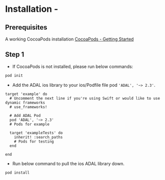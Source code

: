 # Installation -

## Prerequisites

A working CocoaPods installation [CocoaPods - Getting Started](https://guides.cocoapods.org/using/getting-started.html)

## Step 1

- If CocoaPods is not installed, please run below commands:

```bash
pod init
```

- Add the ADAL ios library to your ios/Podfile file pod `'ADAL', '~> 2.3'`.

```
target 'example' do
  # Uncomment the next line if you're using Swift or would like to use dynamic frameworks
  # use_frameworks!

  # Add ADAL Pod
  pod 'ADAL', '~> 2.3'
  # Pods for example

  target 'exampleTests' do
    inherit! :search_paths
    # Pods for testing
  end

end

```

- Run below command to pull the ios ADAL library down.

```bash
pod install
```



